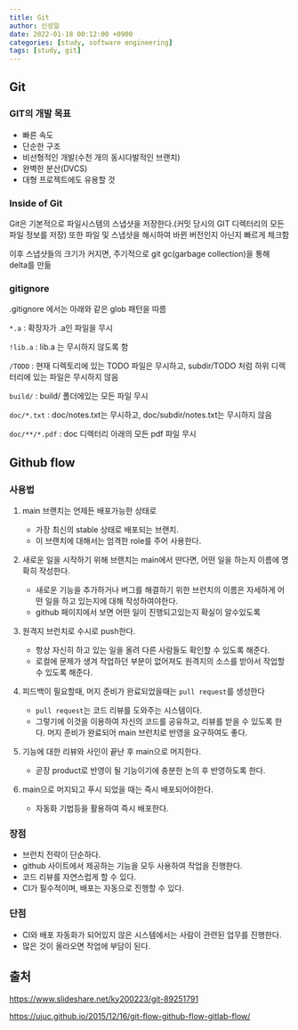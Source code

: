 ```yaml
---
title: Git
author: 신성일
date: 2022-01-18 00:12:00 +0900
categories: [study, software engineering]
tags: [study, git]
---
```


## Git

### GIT의 개발 목표

- 빠른 속도
- 단순한 구조
- 비선형적인 개발(수천 개의 동시다발적인 브랜치)
- 완벽한 분산(DVCS)
- 대형 프로젝트에도 유용할 것

### Inside of Git

Git은 기본적으로 파일시스템의 스냅샷을 저장한다.(커밋 당시의 GIT 디렉터리의 모든 파일 정보를 저장) 또한 파일 및 스냅샷을 해시하여 바뀐 버전인지 아닌지 빠르게 체크함

이후 스냅샷들의 크기가 커지면, 주기적으로 git gc(garbage collection)을 통해 delta를 만듦

### gitignore

.gitignore 에서는 아래와 같은 glob 패턴을 따름

`*.a` : 확장자가 .a인 파일을 무시

`!lib.a` : lib.a 는 무시하지 않도록 함

`/TODO` : 현재 디렉토리에 있는 TODO 파일은 무시하고, subdir/TODO 처럼 하위 디렉터리에 있는 파일은 무시하지 않음

`build/` : build/ 폴더에있는 모든 파일 무시

`doc/*.txt` : doc/notes.txt는 무시하고, doc/subdir/notes.txt는 무시하지 않음

`doc/**/*.pdf` : doc 디렉터리 아래의 모든 pdf 파일 무시

## Github flow

### 사용법

1. main 브랜치는 언제든 배포가능한 상태로

   - 가장 최신의 stable 상태로 배포되는 브랜치.
   - 이 브랜치에 대해서는 엄격한 role를 주어 사용한다.

2. 새로운 일을 시작하기 위해 브랜치는 main에서 딴다면, 어떤 일을 하는지 이름에 명확히 작성한다.

   - 새로운 기능을 추가하거나 버그를 해결하기 위한 브런치의 이름은 자세하게 어떤 일을 하고 있는지에 대해 작성하여야한다.
   - github 페이지에서 보면 어떤 일이 진행되고있는지 확실이 알수있도록

3. 원격지 브런치로 수시로 push한다.

   - 항상 자신히 하고 있는 일을 올려 다른 사람들도 확인할 수 있도록 해준다.
   - 로컬에 문제가 생겨 작업하던 부분이 없어져도 원격지의 소스를 받아서 작업할 수 있도록 해준다.

4. 피드백이 필요할때, 머지 준비가 완료되었을때는 `pull request`를 생성한다

   - `pull request`는 코드 리뷰를 도와주는 시스템이다.
   - 그렇기에 이것을 이용하여 자신의 코드를 공유하고, 리뷰를 받을 수 있도록 한다. 머지 준비가 완료되어 main 브런치로 반영을 요구하여도 좋다.

5. 기능에 대한 리뷰와 사인이 끝난 후 main으로 머지한다.

   - 곧장 product로 반영이 될 기능이기에 충분한 논의 후 반영하도록 한다.

6. main으로 머지되고 푸시 되었을 때는 즉시 배포되어야한다.

   - 자동화 기법등을 활용하여 즉시 배포한다.

### 장점

- 브런치 전략이 단순하다.
- github 사이트에서 제공하는 기능을 모두 사용하여 작업을 진행한다.
- 코드 리뷰를 자연스럽게 할 수 있다.
- CI가 필수적이며, 배포는 자동으로 진행할 수 있다.

### 단점

- CI와 배포 자동화가 되어있지 않은 시스템에서는 사람이 관련된 업무를 진행한다.
- 많은 것이 올라오면 작업에 부담이 된다.

## 출처

https://www.slideshare.net/ky200223/git-89251791

https://ujuc.github.io/2015/12/16/git-flow-github-flow-gitlab-flow/
